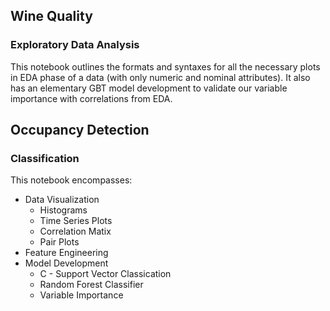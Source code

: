 
## Wine Quality
### Exploratory Data Analysis
This notebook outlines the formats and syntaxes for all the necessary plots in EDA phase of a data (with only numeric and nominal attributes). It also has an elementary GBT model development to validate our variable importance with correlations from EDA.

## Occupancy Detection 
### Classification 
This notebook encompasses:
- Data Visualization
  - Histograms
  - Time Series Plots
  - Correlation Matix
  - Pair Plots
- Feature Engineering
- Model Development
  - C - Support Vector Classication
  - Random Forest Classifier
  - Variable Importance
